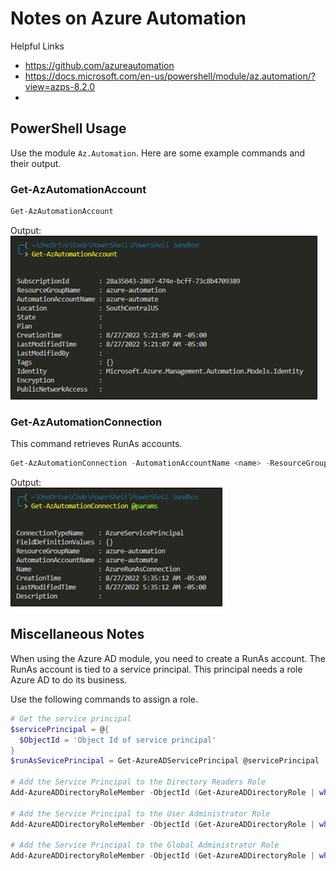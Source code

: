 # Notes on Azure Automation
Helpful Links
- https://github.com/azureautomation
- https://docs.microsoft.com/en-us/powershell/module/az.automation/?view=azps-8.2.0
- 

## PowerShell Usage
Use the module `Az.Automation`.  Here are some example commands and their output.

### Get-AzAutomationAccount
```powershell
Get-AzAutomationAccount
```
Output:  
![](img/2022-08-27-05-30-05.png)

### Get-AzAutomationConnection
This command retrieves RunAs accounts.
```powershell
Get-AzAutomationConnection -AutomationAccountName <name> -ResourceGroupName <name>
```
Output:  
![](img/2022-08-27-05-45-27.png)


## Miscellaneous Notes
When using the Azure AD module, you need to create a RunAs account.  The RunAs account is tied to a service principal.  This principal needs a role Azure AD to do its business.

Use the following commands to assign a role.

```powershell
# Get the service principal
$servicePrincipal = @{
  $ObjectId = 'Object Id of service principal'
}
$runAsSevicePrincipal = Get-AzureADServicePrincipal @servicePrincipal

# Add the Service Principal to the Directory Readers Role
Add-AzureADDirectoryRoleMember -ObjectId (Get-AzureADDirectoryRole | where-object {$_.DisplayName -eq "Directory Readers"}).Objectid -RefObjectId $runAsServicePrincipal.ObjectId

# Add the Service Principal to the User Administrator Role
Add-AzureADDirectoryRoleMember -ObjectId (Get-AzureADDirectoryRole | where-object {$_.DisplayName -eq "User Account Administrator"}).Objectid -RefObjectId $aaAadUser.ObjectId

# Add the Service Principal to the Global Administrator Role
Add-AzureADDirectoryRoleMember -ObjectId (Get-AzureADDirectoryRole | where-object {$_.DisplayName -eq "Company Administrator"}).Objectid -RefObjectId $runAsServicePrincipal.ObjectId
```